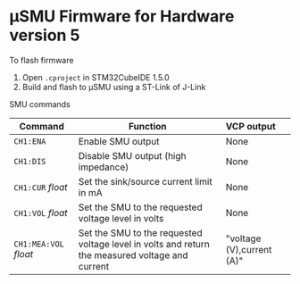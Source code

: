 # μSMU Firmware for Hardware version 5

To flash firmware

1. Open `.cproject` in STM32CubeIDE 1.5.0
2. Build and flash to μSMU using a ST-Link of J-Link



SMU commands

| Command               | Function                                                     | VCP output                        |
| --------------------- | ------------------------------------------------------------ | :-------------------------------- |
| `CH1:ENA`             | Enable SMU output                                            | None                              |
| `CH1:DIS`             | Disable SMU output (high impedance)                          | None                              |
| `CH1:CUR` *float*     | Set the sink/source current limit in mA                      | None                              |
| `CH1:VOL` *float*     | Set the SMU to the requested voltage level in volts          | None                              |
| `CH1:MEA:VOL` *float* | Set the SMU to the requested voltage level in volts and return the measured voltage and current | "voltage (V),current (A)" |

